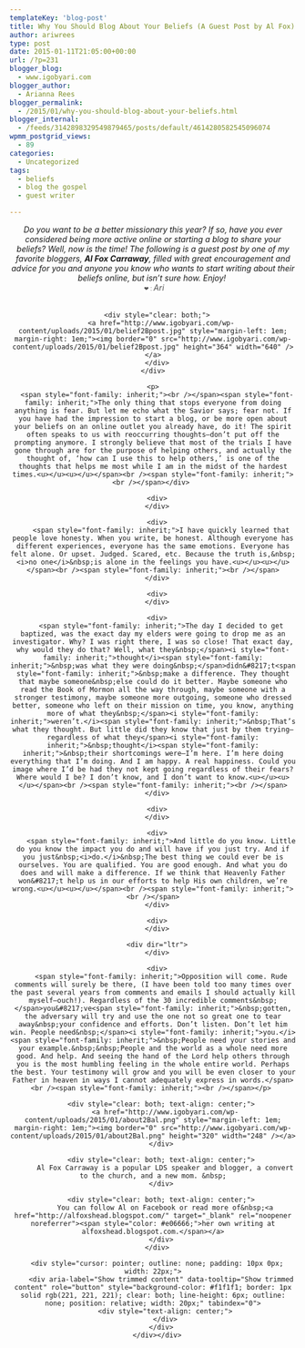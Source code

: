 ```yaml
---
templateKey: 'blog-post'
title: Why You Should Blog About Your Beliefs (A Guest Post by Al Fox)
author: ariwrees
type: post
date: 2015-01-11T21:05:00+00:00
url: /?p=231
blogger_blog:
  - www.igobyari.com
blogger_author:
  - Arianna Rees
blogger_permalink:
  - /2015/01/why-you-should-blog-about-your-beliefs.html
blogger_internal:
  - /feeds/3142898329549879465/posts/default/4614280582545096074
wpmm_postgrid_views:
  - 89
categories:
  - Uncategorized
tags:
  - beliefs
  - blog the gospel
  - guest writer

---
```

<div dir="ltr" style="text-align: left;">
  <div>
    <div style="text-align: center;">
      <i>Do you want to be a better missionary this year? If so, have you ever considered being more active online or starting a blog to share your beliefs? Well, now is the time! The following is a guest post by one of my favorite bloggers,&nbsp;<b>Al Fox Carraway</b>, filled with great encouragement and advice for you and anyone you know who wants to start writing about their beliefs online, but isn&#8217;t sure how. Enjoy!&nbsp;</i><br /><i>&nbsp;</i><span style="background-color: white; color: #545454; line-height: 16.5454540252686px; text-align: left;"><span style="font-family: arial, sans-serif; font-size: x-small;">❤ :&nbsp;</span><i><span style="font-family: inherit;">Ari</span></i></span><br /><span style="background-color: white; color: #545454; line-height: 16.5454540252686px; text-align: left;"><i><span style="font-family: inherit;"><br /></span></i></span></p> 
      
      <div style="clear: both;">
        <a href="http://www.igobyari.com/wp-content/uploads/2015/01/belief2Bpost.jpg" style="margin-left: 1em; margin-right: 1em;"><img border="0" src="http://www.igobyari.com/wp-content/uploads/2015/01/belief2Bpost.jpg" height="364" width="640" /></a>
      </div>
    </div>
    
    <p>
      <span style="font-family: inherit;"><br /></span><span style="font-family: inherit;">The only thing that stops everyone from doing anything is fear. But let me echo what the Savior says; fear not. If you have had the impression to start a blog, or be more open about your beliefs on an online outlet you already have, do it! The spirit often speaks to us with reoccurring thoughts—don’t put off the prompting anymore. I strongly believe that most of the trials I have gone through are for the purpose of helping others, and actually the thought of, ‘how can I use this to help others,’ is one of the thoughts that helps me most while I am in the midst of the hardest times.<u></u><u></u></span><br /><span style="font-family: inherit;"><br /></span></div> 
      
      <div>
      </div>
      
      <div>
        <span style="font-family: inherit;">I have quickly learned that people love honesty. When you write, be honest. Although everyone has different experiences, everyone has the same emotions. Everyone has felt alone. Or upset. Judged. Scared, etc. Because the truth is,&nbsp;<i>no one</i>&nbsp;is alone in the feelings you have.<u></u><u></u></span><br /><span style="font-family: inherit;"><br /></span>
      </div>
      
      <div>
      </div>
      
      <div>
        <span style="font-family: inherit;">The day I decided to get baptized, was the exact day my elders were going to drop me as an investigator. Why? I was right there, I was so close! That exact day, why would they do that? Well, what they&nbsp;</span><i style="font-family: inherit;">thought</i><span style="font-family: inherit;">&nbsp;was what they were doing&nbsp;</span>didn&#8217;t<span style="font-family: inherit;">&nbsp;make a difference. They thought that maybe someone&nbsp;else could do it better. Maybe someone who read the Book of Mormon all the way through, maybe someone with a stronger testimony, maybe someone more outgoing, someone who dressed better, someone who left on their mission on time, you know, anything more of what they&nbsp;</span><i style="font-family: inherit;">weren’t.</i><span style="font-family: inherit;">&nbsp;That’s what they thought. But little did they know that just by them trying—regardless of what they</span><i style="font-family: inherit;">&nbsp;thought</i><span style="font-family: inherit;">&nbsp;their shortcomings were—I’m here. I’m here doing everything that I’m doing. And I am happy. A real happiness. Could you image where I’d be had they not kept going regardless of their fears? Where would I be? I don’t know, and I don’t want to know.<u></u><u></u></span><br /><span style="font-family: inherit;"><br /></span>
      </div>
      
      <div>
      </div>
      
      <div>
        <span style="font-family: inherit;">And little do you know. Little do you know the impact you do and will have if you just try. And if you just&nbsp;<i>do.</i>&nbsp;The best thing we could ever be is ourselves. You are qualified. You are good enough. And what you do does and will make a difference. If we think that Heavenly Father won&#8217;t help us in our efforts to help His own children, we’re wrong.<u></u><u></u></span><br /><span style="font-family: inherit;"><br /></span>
      </div>
      
      <div>
      </div>
      
      <div dir="ltr">
      </div>
      
      <div>
        <span style="font-family: inherit;">Opposition will come. Rude comments will surely be there, (I have been told too many times over the past several years from comments and emails I should actually kill myself—ouch!). Regardless of the 30 incredible comments&nbsp;</span>you&#8217;ve<span style="font-family: inherit;">&nbsp;gotten, the adversary will try and use the one not so great one to tear away&nbsp;your confidence and efforts. Don’t listen. Don’t let him win. People need&nbsp;</span><i style="font-family: inherit;">you.</i><span style="font-family: inherit;">&nbsp;People need your stories and your example.&nbsp;&nbsp;People and the world as a whole need more good. And help. And seeing the hand of the Lord help others through you is the most humbling feeling in the whole entire world. Perhaps the best. Your testimony will grow and you will be even closer to your Father in heaven in ways I cannot adequately express in words.</span><br /><span style="font-family: inherit;"><br /></span></p> 
        
        <div style="clear: both; text-align: center;">
          <a href="http://www.igobyari.com/wp-content/uploads/2015/01/about2Bal.png" style="margin-left: 1em; margin-right: 1em;"><img border="0" src="http://www.igobyari.com/wp-content/uploads/2015/01/about2Bal.png" height="320" width="248" /></a>
        </div>
        
        <div style="clear: both; text-align: center;">
          Al Fox Carraway is a popular LDS speaker and blogger, a convert to the church, and a new mom. &nbsp;
        </div>
        
        <div style="clear: both; text-align: center;">
          You can follow Al on Facebook or read more of&nbsp;<a href="http://alfoxshead.blogspot.com/" target="_blank" rel="noopener noreferrer"><span style="color: #e06666;">her own writing at alfoxshead.blogspot.com.</span></a>
        </div>
      </div>
      
      <div style="cursor: pointer; outline: none; padding: 10px 0px; width: 22px;">
        <div aria-label="Show trimmed content" data-tooltip="Show trimmed content" role="button" style="background-color: #f1f1f1; border: 1px solid rgb(221, 221, 221); clear: both; line-height: 6px; outline: none; position: relative; width: 20px;" tabindex="0">
          <div style="text-align: center;">
          </div>
        </div>
      </div></div>